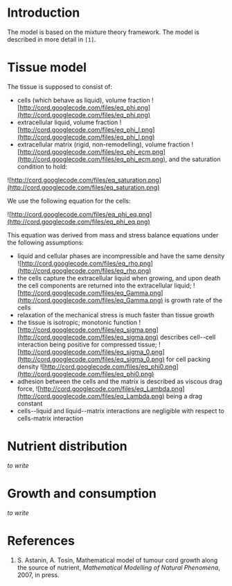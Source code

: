 # Introduction #

The model is based on the mixture theory framework. The model is described in more detail in `[1]`.

# Tissue model #

The tissue is supposed to consist of:
  * cells (which behave as liquid), volume fraction ![http://cord.googlecode.com/files/eq_phi.png](http://cord.googlecode.com/files/eq_phi.png)
  * extracellular liquid, volume fraction ![http://cord.googlecode.com/files/eq_phi_l.png](http://cord.googlecode.com/files/eq_phi_l.png)
  * extracellular matrix (rigid, non-remodelling), volume fraction ![http://cord.googlecode.com/files/eq_phi_ecm.png](http://cord.googlecode.com/files/eq_phi_ecm.png),
and the saturation condition to hold:

![http://cord.googlecode.com/files/eq_saturation.png](http://cord.googlecode.com/files/eq_saturation.png)

We use the following equation for the cells:

![http://cord.googlecode.com/files/eq_phi_eq.png](http://cord.googlecode.com/files/eq_phi_eq.png)

This equation was derived from mass and stress balance equations under the following assumptions:

  * liquid and cellular phases are incompressible and have the same density ![http://cord.googlecode.com/files/eq_rho.png](http://cord.googlecode.com/files/eq_rho.png)
  * the cells capture the extracellular liquid when growing, and upon death the cell components are returned into the extracellular liquid; ![http://cord.googlecode.com/files/eq_Gamma.png](http://cord.googlecode.com/files/eq_Gamma.png) is growth rate of the cells
  * relaxation of the mechanical stress is much faster than tissue growth
  * the tissue is isotropic; monotonic function ![http://cord.googlecode.com/files/eq_sigma.png](http://cord.googlecode.com/files/eq_sigma.png) describes cell--cell interaction being positive for compressed tissue; ![http://cord.googlecode.com/files/eq_sigma_0.png](http://cord.googlecode.com/files/eq_sigma_0.png) for cell packing density ![http://cord.googlecode.com/files/eq_phi0.png](http://cord.googlecode.com/files/eq_phi0.png)
  * adhesion between the cells and the matrix is described as viscous drag force, ![http://cord.googlecode.com/files/eq_Lambda.png](http://cord.googlecode.com/files/eq_Lambda.png) being a drag constant
  * cells--liquid and liquid--matrix interactions are negligible with respect to cells-matrix interaction

# Nutrient distribution #

_to_ _write_

# Growth and consumption #

_to_ _write_

# References #

  1. S. Astanin, A. Tosin, Mathematical model of tumour cord growth along the source of nutrient, _Mathematical_ _Modelling_ _of_ _Natural_ _Phenomena_, 2007, in press.










